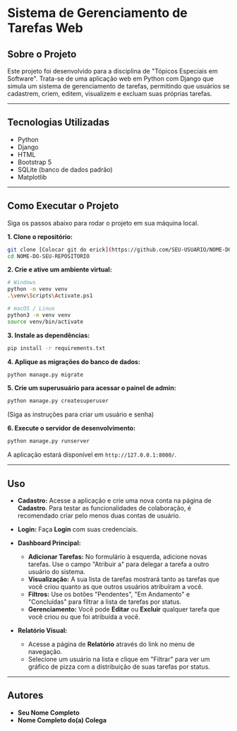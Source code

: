 # Sistema de Gerenciamento de Tarefas Web

## Sobre o Projeto

Este projeto foi desenvolvido para a disciplina de "Tópicos Especiais em Software". Trata-se de uma aplicação web em Python com Django que simula um sistema de gerenciamento de tarefas, permitindo que usuários se cadastrem, criem, editem, visualizem e excluam suas próprias tarefas.

---

## Tecnologias Utilizadas
* Python
* Django
* HTML
* Bootstrap 5
* SQLite (banco de dados padrão)
* Matplotlib

---

## Como Executar o Projeto

Siga os passos abaixo para rodar o projeto em sua máquina local.

**1. Clone o repositório:**
```bash
git clone [Colocar git do erick](https://github.com/SEU-USUARIO/NOME-DO-SEU-REPOSITORIO.git)
cd NOME-DO-SEU-REPOSITORIO
```

**2. Crie e ative um ambiente virtual:**
```bash
# Windows
python -m venv venv
.\venv\Scripts\Activate.ps1

# macOS / Linux
python3 -m venv venv
source venv/bin/activate
```

**3. Instale as dependências:**
```bash
pip install -r requirements.txt
```

**4. Aplique as migrações do banco de dados:**
```bash
python manage.py migrate
```

**5. Crie um superusuário para acessar o painel de admin:**
```bash
python manage.py createsuperuser
```
(Siga as instruções para criar um usuário e senha)

**6. Execute o servidor de desenvolvimento:**
```bash
python manage.py runserver
```
A aplicação estará disponível em `http://127.0.0.1:8000/`.

---

## Uso

- **Cadastro:** Acesse a aplicação e crie uma nova conta na página de **Cadastro**. Para testar as funcionalidades de colaboração, é recomendado criar pelo menos duas contas de usuário.

- **Login:** Faça **Login** com suas credenciais.

- **Dashboard Principal:**
    - **Adicionar Tarefas:** No formulário à esquerda, adicione novas tarefas. Use o campo "Atribuir a" para delegar a tarefa a outro usuário do sistema.
    - **Visualização:** A sua lista de tarefas mostrará tanto as tarefas que você criou quanto as que outros usuários atribuíram a você.
    - **Filtros:** Use os botões "Pendentes", "Em Andamento" e "Concluídas" para filtrar a lista de tarefas por status.
    - **Gerenciamento:** Você pode **Editar** ou **Excluir** qualquer tarefa que você criou ou que foi atribuída a você.

- **Relatório Visual:**
    - Acesse a página de **Relatório** através do link no menu de navegação.
    - Selecione um usuário na lista e clique em "Filtrar" para ver um gráfico de pizza com a distribuição de suas tarefas por status.
---

## Autores
* **Seu Nome Completo**
* **Nome Completo do(a) Colega**
